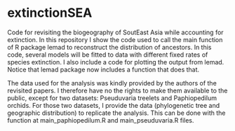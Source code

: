 # extinctionSEA
Code for revisiting the biogeography of SoutEast Asia while accounting for extinction.
In this repository I show the code used to call the main function of R package lemad to reconstruct the distribution of ancestors. In this code, several models will be fitted to data with different fixed rates of species extinction. 
I also include a code for plotting the output from lemad. Notice that lemad package now includes a function that does that.

The data used for the analysis was kindly provided by the authors of the revisited papers. I therefore have no the rights to make them available to the public, except for two datasets: Pseuduvaria treelets and Paphiopedilum orchids. For those two datasets, I provide the data (phylogenetic tree and geographic distribution) to replicate the analysis. This can be done with the function at main_paphiopedilum.R and main_pseuduvaria.R files.


